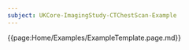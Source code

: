 ```yaml
---
subject: UKCore-ImagingStudy-CTChestScan-Example
---
```

{{page:Home/Examples/ExampleTemplate.page.md}}